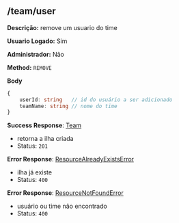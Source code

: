 ## /team/user

**Descrição:** remove um usuario do time

**Usuario Logado:** Sim

**Administrador:** Não

**Method:** `REMOVE`

**Body**

```typescript
{
    userId: string   // id do usuário a ser adicionado
    teamName: string // nome do time
}
```

**Success Response**: [Team](../../../src/domain/ranking/@entities/team.ts)
- retorna a ilha criada
- Status: `201`

**Error Response**: [ResourceAlreadyExistsError](../../../../src/core/errors/resource-already-exists-error.ts)
- ilha já existe
- Status: `400`

**Error Response**: [ResourceNotFoundError](../../../../src/core/errors/resource-not-found-error.ts)
- usuário ou time não encontrado
- Status: `400`
